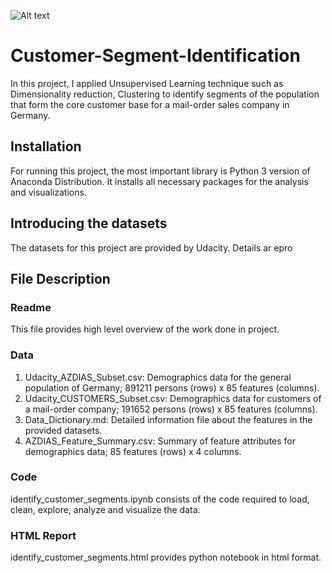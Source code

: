 ![Alt text](https://www.kapturecrm.com/blog/wp-content/uploads/2017/02/b.1-1.jpg?raw=true "Customer Segmentation")
# Customer-Segment-Identification
In this project, I applied Unsupervised Learning technique such as Dimensionality reduction, Clustering to identify segments of the population that form the core customer base for a mail-order sales company in Germany.
## Installation
For running this project, the most important library is Python 3 version of Anaconda Distribution. It installs all necessary packages for the analysis and visualizations.
## Introducing the datasets
The datasets for this project are provided by Udacity. Details ar epro
## File Description
### Readme
This file provides high level overview of the work done in project.
### Data
1. Udacity_AZDIAS_Subset.csv: Demographics data for the general population of Germany; 891211 persons (rows) x 85 features (columns).
2. Udacity_CUSTOMERS_Subset.csv: Demographics data for customers of a mail-order company; 191652 persons (rows) x 85 features (columns).
3. Data_Dictionary.md: Detailed information file about the features in the provided datasets.
4. AZDIAS_Feature_Summary.csv: Summary of feature attributes for demographics data; 85 features (rows) x 4 columns.
### Code
identify_customer_segments.ipynb consists of the code required to load, clean, explore, analyze and visualize the data.
### HTML Report
identify_customer_segments.html provides python notebook in html format.
